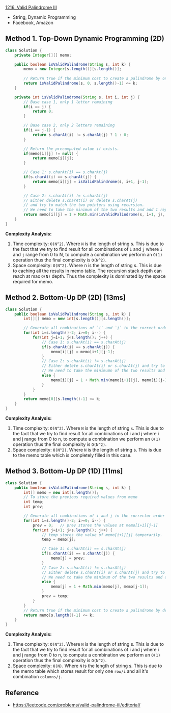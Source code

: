 [1216. Valid Palindrome III](https://leetcode.com/problems/valid-palindrome-iii/description/)

* String, Dynamic Programming
* Facebook, Amazon


## Method 1. Top-Down Dynamic Programming (2D)
```Java
class Solution {
    private Integer[][] memo;

    public boolean isValidPalindrome(String s, int k) {
        memo = new Integer[s.length()][s.length()];
        
        // Return true if the minimum cost to create a palindrome by only deleting the letters is less than or equal to k
        return isValidPalindrome(s, 0, s.length()-1) <= k;
    }

    private int isValidPalindrome(String s, int i, int j) {
        // Base case 1, only 1 letter remaining
        if(i == j) {
            return 0;
        }

        // Base case 2, only 2 letters remaining
        if(i == j-1) {
            return s.charAt(i) != s.charAt(j) ? 1 : 0;
        }

        // Return the precomputed value if exists.
        if(memo[i][j] != null) {
            return memo[i][j];
        }

        // Case 1: s.charAt(i) == s.charAt(j)
        if(s.charAt(i) == s.charAt(j)) {
            return memo[i][j] = isValidPalindrome(s, i+1, j-1);
        }

        // Case 2: s.charAt(i) != s.charAt(j)
        // Either delete s.charAt(i) or delete s.charAt(j)
        // and try to match the two pointers using recursion. 
        // We need to take the minimum of the two results and add 1 representing the cost of deletim
        return memo[i][j] = 1 + Math.min(isValidPalindrome(s, i+1, j), isValidPalindrome(s, i, j-1));
    }
}
```
**Complexity Analysis:**
1. Time complexity: `O(N^2)`. Where `N` is the length of string s. This is due to the fact that we try to find result for all combinations of `i` and `j` where `i` and `j` range from 0 to N, to compute a combination we perform an `O(1)` operation thus the final complexity is `O(N^2)`.
2. Space complexity: `O(N^2)`. Where n is the length of string s. This is due to caching all the results in memo table. The recursion stack depth can reach at max `O(N)` depth. Thus the complexity is dominated by the space required for memo.


## Method 2. Bottom-Up DP (2D) [13ms]
```Java
class Solution {
    public boolean isValidPalindrome(String s, int k) {
        int[][] memo = new int[s.length()][s.length()];

        // Generate all combinations of `i` and `j` in the correct order
        for(int i=s.length()-2; i>=0; i--) {
            for(int j=i+1; j<s.length(); j++) {
                // Case 1: s.charAt(i) == s.charAt(j)
                if(s.charAt(i) == s.charAt(j)) {
                    memo[i][j] = memo[i+1][j-1];
                }
                // Case 2: s.charAt(i) != s.charAt(j)
                // Either delete s.charAt(i) or s.charAt(j) and try to match the two pointers using recursion.
                // We need to take the minimumn of the two results and add 1 representing the cost of deletion.
                else {
                    memo[i][j] = 1 + Math.min(memo[i+1][j], memo[i][j-1]);
                }
            }
        }
        return memo[0][s.length()-1] <= k;
    }
}
```
**Complexity Analysis:**
1. Time complexity: `O(N^2)`. Where `N` is the length of string `s`. This is due to the fact that we try to find result for all combinations of i and j where i and j range from 0 to n, to compute a combination we perform an `O(1)` operation thus the final complexity is `O(N^2)`.
1. Space complexity: `O(N^2)`. Where `N` is the length of string s. This is due to the memo table which is completely filled in this case.


## Method 3. Bottom-Up DP (1D) [11ms]
```Java
class Solution {
    public boolean isValidPalindrome(String s, int k) {
        int[] memo = new int[s.length()];
        // To store the previous required values from memo
        int temp;
        int prev;

        // Generate all combinations of i and j in the corrector order
        for(int i=s.length()-2; i>=0; i--) {
            prev = 0;   // prev stores the values at memo[i+1][j-1]
            for(int j=i+1; j<s.length(); j++) {
                // temp stores the value of memo[i+1][j] temporarily.
                temp = memo[j];

                // Case 1: s.charAt(i) == s.charAt(j)
                if(s.charAt(i) == s.charAt(j)) {
                    memo[j] = prev;
                }
                // Case 2: s.charAt(i) != s.charAt(j)
                // Either delete s.charAt(i) or s.charAt(j) and try to match the two pointers using recursion.
                // We need to take the minimum of the two results and add 1 representing the cost of deletion.
                else {
                    memo[j] = 1 + Math.min(memo[j], memo[j-1]);
                }
                prev = temp;
            }
        }
        // Return true if the minimum cost to create a palindrome by deleting the letters is less than or equal to k
        return memo[s.length()-1] <= k;
    }
}
```
**Complexity Analysis:**
1. Time complexity: `O(N^2)`. Where `N` is the length of string s. This is due to the fact that we try to find result for all combinations of i and j where i and j range from 0 to n, to compute a combination we perform an `O(1)` operation thus the final complexity is `O(N^2)`.
2. Space complexity: `O(N)`. Where `N` is the length of string s. This is due to the memo table which stores result for only one `row/i` and all it's combination `columns/j`.


## Reference
* https://leetcode.com/problems/valid-palindrome-iii/editorial/